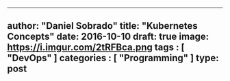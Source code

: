 
---
author: "Daniel Sobrado"
title: "Kubernetes Concepts"
date: 2016-10-10
draft: true
image: https://i.imgur.com/2tRFBca.png
tags : [
    "DevOps"
]
categories : [
	"Programming"
]
type: post
---

